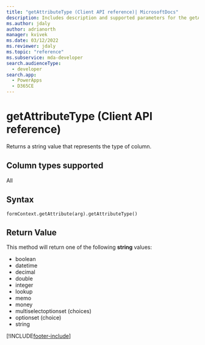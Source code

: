 ```yaml
---
title: "getAttributeType (Client API reference)| MicrosoftDocs"
description: Includes description and supported parameters for the getAttributeType method.
ms.author: jdaly
author: adrianorth
manager: kvivek
ms.date: 03/12/2022
ms.reviewer: jdaly
ms.topic: "reference"
ms.subservice: mda-developer
search.audienceType: 
  - developer
search.app: 
  - PowerApps
  - D365CE
---
```

# getAttributeType (Client API reference)



Returns a string value that represents the type of column. 

## Column types supported

All

## Syntax

`formContext.getAttribute(arg).getAttributeType()`

## Return Value

This method will return one of the following **string** values:

- boolean
- datetime
- decimal
- double
- integer
- lookup
- memo
- money
- multiselectoptionset (choices)
- optionset (choice)
- string


[!INCLUDE[footer-include](../../../../../includes/footer-banner.md)]
